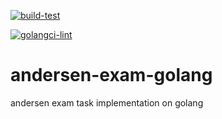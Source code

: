[![build-test](https://github.com/nastasyafedotovna/andersen-exam-golang/actions/workflows/go.yml/badge.svg?branch=main)](https://github.com/nastasyafedotovna/andersen-exam-golang/actions/workflows/go.yml)

[![golangci-lint](https://github.com/nastasyafedotovna/andersen-exam-golang/actions/workflows/golint.yml/badge.svg?branch=main)](https://github.com/nastasyafedotovna/andersen-exam-golang/actions/workflows/golint.yml)

# andersen-exam-golang
andersen exam task implementation on golang
